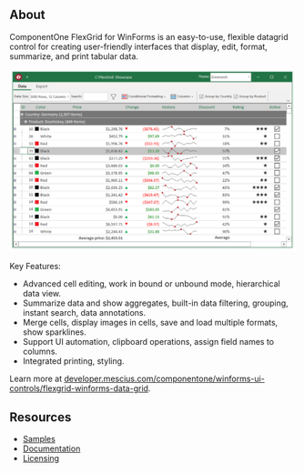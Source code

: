 ## About

ComponentOne FlexGrid for WinForms is an easy-to-use, flexible datagrid control for creating user-friendly interfaces that display, edit, format, summarize, and print tabular data.

![WinForms C1FlexGrid Control](https://raw.githubusercontent.com/GrapeCity/ComponentOne-WinForms-Samples/5dc3e2e0e9fe814b46a65929a54f662f431980d7/NetFramework/FlexGrid/WinForms_FlexGrid.png "WinForms C1FlexGrid")

Key Features:

* Advanced cell editing, work in bound or unbound mode, hierarchical data view.
* Summarize data and show aggregates, built-in data filtering, grouping, instant search, data annotations.
* Merge cells, display images in cells, save and load multiple formats, show sparklines.
* Support UI automation, clipboard operations, assign field names to columns.
* Integrated printing, styling.

Learn more at [developer.mescius.com/componentone/winforms-ui-controls/flexgrid-winforms-data-grid](https://developer.mescius.com/componentone/winforms-ui-controls/flexgrid-winforms-data-grid).

## Resources

* [Samples](https://github.com/GrapeCity/ComponentOne-WinForms-Samples/tree/master/NetFramework/FlexGrid) 
* [Documentation](https://developer.mescius.com/componentone/docs/win/online-flexgrid/overview.html)
* [Licensing](https://developer.mescius.com/componentone/licensing)
